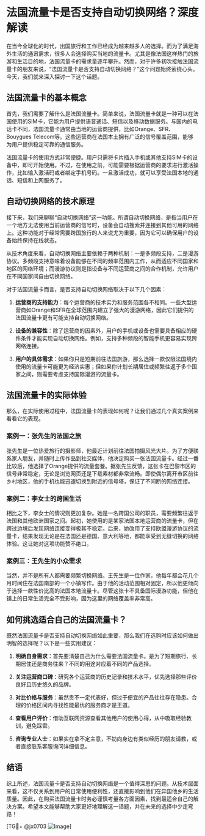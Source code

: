 # 法国流量卡是否支持自动切换网络？深度解读

在当今全球化的时代，出国旅行和工作已经成为越来越多人的选择。而为了满足海外生活的通讯需求，很多人会选择购买当地的流量卡。尤其是像法国这样热门的旅游和生活目的地，法国流量卡的需求量逐年攀升。然而，对于许多初次接触法国流量卡的朋友来说，“法国流量卡是否支持自动切换网络？”这个问题始终萦绕心头。今天，我们就来深入探讨一下这个话题。

## 法国流量卡的基本概念

首先，我们需要了解什么是法国流量卡。简单来说，法国流量卡就是一种可以在法国使用的SIM卡，它能为用户提供语音通话、短信以及移动数据服务。与国内的电话卡不同，法国流量卡通常由当地的运营商提供，比如Orange、SFR、Bouygues Telecom等。这些运营商在法国本土拥有广泛的信号覆盖范围，能够为用户提供稳定可靠的通信服务。

法国流量卡的使用方式非常便捷。用户只需将卡片插入手机或其他支持SIM卡的设备中，即可开始使用。不过，在使用之前，可能需要根据运营商的要求进行激活操作，比如输入激活码或者绑定手机号码。一旦激活成功，就可以享受法国本地的通话、短信和上网服务了。

## 自动切换网络的技术原理

接下来，我们来聊聊“自动切换网络”这一功能。所谓自动切换网络，是指当用户在一个地方无法使用当前运营商的信号时，设备会自动搜索并连接到其他可用的网络上。这种功能对于经常需要跨国旅行的人来说尤为重要，因为它可以确保用户的设备始终保持在线状态。

从技术角度来看，自动切换网络主要依赖于两种机制：一是多频段支持，二是漫游协议。多频段支持意味着设备能够在不同的频率范围内工作，从而适应不同国家和地区的网络环境；而漫游协议则是指设备与不同运营商之间的合作机制，允许用户在不同国家间自由切换网络。

对于法国流量卡而言，是否支持自动切换网络取决于以下几个因素：

1. **运营商的支持能力**：每个运营商的技术实力和服务范围各不相同。一些大型运营商如Orange和SFR在全球范围内建立了强大的漫游网络，因此它们提供的法国流量卡更有可能支持自动切换网络。
   
2. **设备的兼容性**：除了运营商的因素外，用户的手机或设备也需要具备相应的硬件条件才能实现自动切换网络。例如，支持多种频段的智能手机更容易实现跨网络连接。

3. **用户的具体需求**：如果你只是短期前往法国旅游，那么选择一款仅限法国境内使用的流量卡可能更为经济实惠；但如果你计划长期居住或频繁往返于多个国家之间，则需要考虑支持国际漫游的流量卡。

## 法国流量卡的实际体验

那么，在实际使用过程中，法国流量卡的表现如何呢？让我们通过几个真实案例来看看它的表现。

### 案例一：张先生的法国之旅

张先生是一位热爱旅行的摄影师，他最近计划前往法国拍摄风光大片。为了方便联系家人朋友，并随时上传作品到社交媒体，他决定购买一张法国流量卡。经过一番比较后，他选择了Orange提供的流量套餐。据张先生反馈，这张卡在巴黎市区的信号非常稳定，无论是浏览网页还是下载素材都非常流畅。即使偶尔离开市区前往乡村地区，他的手机也能迅速切换到附近的信号塔，保证了不间断的网络连接。

### 案例二：李女士的跨国生活

相比之下，李女士的情况则更加复杂。她是一名跨国公司的职员，需要频繁往返于法国和其他欧洲国家之间。起初，她使用的是某家法国本地运营商的流量卡，但在跨过边境后发现网络连接变得极其不稳定。后来，她改用了支持欧盟漫游协议的流量卡，结果发现无论是在法国还是德国、意大利等地，都能享受到无缝切换的网络体验。这让她对这项功能赞不绝口。

### 案例三：王先生的小众需求

当然，并不是所有人都需要频繁切换网络。王先生是一位作家，他每年都会花几个月时间住在法国南部的一个小镇写作。由于他的活动范围相对固定，所以他更倾向于选择一款性价比高的法国本地流量卡。尽管这张卡不具备国际漫游功能，但他在镇上的日常生活完全不受影响，因为这里的网络覆盖率非常高。

## 如何挑选适合自己的法国流量卡？

既然法国流量卡是否支持自动切换网络如此重要，那么我们在选购时应该如何做出明智的选择呢？以下是一些实用建议：

1. **明确自身需求**：首先要清楚自己为什么需要法国流量卡。是为了短期旅行、长期居住还是商务往来？不同的用途对应着不同的产品选择。

2. **关注运营商口碑**：研究各个运营商的历史记录和技术水平，优先选择那些评价良好且历史悠久的品牌。

3. **对比价格与服务**：虽然贵不一定代表好，但过于便宜的产品往往存在隐患。合理的价格区间内寻找性能最优的服务商才是王道。

4. **查看用户评价**：借助互联网资源查看其他用户的使用心得，从中吸取经验教训，避免踩雷。

5. **咨询专业人士**：如果实在拿不定主意，不妨向身边有类似经历的朋友请教，或者直接联系客服询问详细信息。

## 结语

综上所述，法国流量卡是否支持自动切换网络是一个值得深思的问题。从技术层面来看，这不仅关系到用户的日常使用便利性，还直接影响到他们在异国他乡的生活质量。因此，在购买法国流量卡时务必谨慎考量各方面因素，找到最适合自己的解决方案。希望本文能够帮助大家更好地理解这一话题，并在未来的选择中少走弯路！

[TG💪+ @jx0703 ![Image](https://github.com/user-attachments/assets/dbca1d08-cadb-493c-b0ec-ad6f7a83f270)]